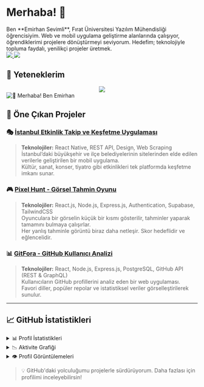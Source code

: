 
<h1>Merhaba! 👋</h1> 
Ben **Emirhan Sevimli**, Fırat Üniversitesi Yazılım Mühendisliği öğrencisiyim.  
Web ve mobil uygulama geliştirme alanlarında çalışıyor, öğrendiklerimi projelere dönüştürmeyi seviyorum.  
Hedefim; teknolojiyle topluma faydalı, yenilikçi projeler üretmek.

<br>

<div>
<a href="https://www.linkedin.com/in/emirhan-sevimli/">
    <img src="https://img.shields.io/badge/LinkedIn-%230077B5.svg?style=for-the-badge&logo=linkedin&logoColor=white" />
  </a>
  <a href="https://x.com/EmirhanSvml00">
    <img src="https://img.shields.io/badge/Twitter-%231DA1F2.svg?style=for-the-badge&logo=twitter&logoColor=white" />
  </a>
</div>




## 🚀 Yeteneklerim

<div align="center">
  <img src="https://skillicons.dev/icons?i=javascript,typescript,react,nodejs,express,html,css,postgresql,mongodb,python,cs,mysql,firebase,supabase,figma,bootstrap,tailwind,git," />
</div>



<img src="https://user-images.githubusercontent.com/67194519/173735367-b75edb3b-61ec-4323-a10f-5d98e1d7b97a.gif" alt="👋 Merhaba! Ben Emirhan" title="👋 Merhaba! Ben Emirhan"/>



## 📌 Öne Çıkan Projeler

### 🎭 [İstanbul Etkinlik Takip ve Keşfetme Uygulaması](https://github.com/Satelliteg/Istanbul-Event-Tracking-App)

> **Teknolojiler:** React Native, REST API, Design, Web Scraping  
İstanbul’daki büyükşehir ve ilçe belediyelerinin sitelerinden elde edilen verilerle geliştirilen bir mobil uygulama.  
Kültür, sanat, konser, tiyatro gibi etkinlikleri tek platformda keşfetme imkanı sunar.



### 🎮 [Pixel Hunt - Görsel Tahmin Oyunu](https://github.com/Satelliteq/PixelHunt)

> **Teknolojiler:** React.js, Node.js, Express.js, Authentication, Supabase, TailwindCSS  
Oyunculara bir görselin küçük bir kısmı gösterilir, tahminler yaparak tamamını bulmaya çalışırlar.  
Her yanlış tahminle görüntü biraz daha netleşir. Skor hedeflidir ve eğlencelidir.



### 📊 [GitFora - GitHub Kullanıcı Analizi](https://github.com/Satelliteq/Gitfora)

> **Teknolojiler:** React, Node.js, Express.js, PostgreSQL, GitHub API (REST & GraphQL)  
Kullanıcıların GitHub profillerini analiz eden bir web uygulaması.  
Favori diller, popüler repolar ve istatistiksel veriler görselleştirilerek sunulur.

---

## 📈 GitHub İstatistikleri

<details>
  <summary>📊 Profil İstatistikleri</summary>
  <br />
  <img src="https://github-readme-stats.vercel.app/api?username=Satelliteg&show_icons=true&count_private=true&theme=default&hide_border=true&bg_color=fff&title_color=00E676&icon_color=00E676" height="180" />
  <img src="https://github-readme-stats.vercel.app/api/top-langs/?username=Satelliteg&langs_count=8&layout=compact&theme=default&hide_border=true&bg_color=fff&title_color=000&icon_color=000&hide=Jupyter%20Notebook" height="180" />
</details>

<details>
  <summary>📉 Aktivite Grafiği</summary>
  <br />
  <img src="https://github-readme-activity-graph.vercel.app/graph?username=Satelliteg&bg_color=ffffff&color=000000&line=04e61b&point=403d3d&area=true&hide_border=true" />
</details>

<details>
  <summary>👁️ Profil Görüntülemeleri</summary>
  <br />
  <img src="https://komarev.com/ghpvc/?username=Satelliteg&label=PROFILE+VIEWS&style=for-the-badge" />
</details>





> 💡 GitHub'daki yolculuğumu projelerle sürdürüyorum. Daha fazlası için profilimi inceleyebilirsin!
